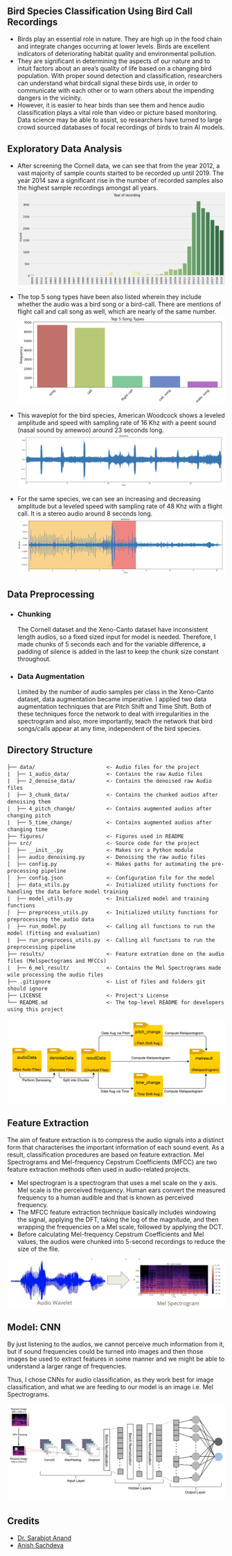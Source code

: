 ## Bird Species Classification Using Bird Call Recordings
- Birds play an essential role in nature. They are high up in the food chain and integrate changes occurring at lower levels. Birds are excellent indicators of deteriorating habitat quality and environmental pollution. 
- They are  significant in determining the aspects of our nature and to intuit factors about an area’s quality of life based on a changing bird population. With proper sound detection and classification, researchers can understand what birdcall signal these birds use, in order to communicate with each other or to warn others about the impending dangers in the vicinity.
- However, it is easier to hear birds than see them and hence audio classification plays a vital role than video or picture based monitoring. Data science may be able to assist, so researchers have turned to large crowd sourced databases of focal recordings of birds to train AI models. 


## Exploratory Data Analysis
- After screening the Cornell data, we can see that from the year 2012, a vast majority of sample counts started to be recorded up until 2019. The year 2014 saw a significant rise in the number of recorded samples also the highest sample recordings amongst all years.
![eda-year](/figures/eda-year.png)

- The top 5 song types have been also listed wherein they include whether the audio was a bird song or a bird-call. There are mentions of flight call and call song as well, which are nearly of the same number.
![eda-song](/figures/eda-song.png)

- This waveplot for the bird species, American Woodcock shows a leveled amplitude and speed with sampling rate of 16 Khz with a peent sound (nasal sound by amewoo) around 23 seconds long.
![eda-wavelet](/figures/eda-wavelet.png)

- For the same species, we can see an increasing and decreasing amplitude but a leveled speed with sampling rate of 48 Khz with a flight call. It is a stereo audio around 8 seconds long.
![eda-amplitude](/figures/eda-amplitude.png)

## Data Preprocessing

- ### Chunking
     The Cornell dataset and the Xeno-Canto dataset have inconsistent length audios, so a fixed sized input for model is needed. Therefore, I made chunks of 5 seconds each and for the variable difference, a padding of silence is added in the last to keep the chunk size constant throughout.

- ### Data Augmentation
    Limited by the number of audio samples per class in the Xeno-Canto dataset, data augmentation became imperative. I applied two data augmentation techniques that are Pitch Shift and Time Shift. Both of these techniques force the network to deal with irregularities in the spectrogram and also, more importantly, teach the network that bird songs/calls appear at any time, independent of the bird species. 

## Directory Structure
```
├── data/                       <- Audio files for the project
|  ├── 1_audio_data/            <- Contains the raw Audio files
|  ├── 2_denoise_data/          <- Contains the denoised raw Audio files
|  ├── 3_chunk_data/            <- Contains the chunked audios after denoising them
|  ├── 4_pitch_change/          <- Contains augmented audios after changing pitch
|  ├── 5_time_change/           <- Contains augmented audios after changing time
├── figures/                    <- Figures used in README
├── src/                        <- Source code for the project
│  ├── __init__.py              <- Makes src a Python module
│  ├── audio_denoising.py       <- Denoising the raw audio files
│  ├── config.py                <- Makes paths for automating the pre-processing pipeline
│  ├── config.json              <- Configuration file for the model
│  ├── data_utils.py            <- Initialized utility functions for handling the data before model training
|  ├── model_utils.py           <- Initialized model and training functions
│  ├── preprocess_utils.py      <- Initialized utility functions for preprocessing the audio data
|  ├── run_model.py             <- Calling all functions to run the model (fitting and evaluation)
|  ├── run_preprocess_utils.py  <- Calling all functions to run the preprocessing pipeline
├── results/                    <- Feature extration done on the audio files (Melspectograms and MFCCs)
|  ├── 6_mel_result/            <- Contains the Mel Spectrograms made wile processing the audio files
├── .gitignore                  <- List of files and folders git should ignore
├── LICENSE                     <- Project's License
└── README.md                   <- The top-level README for developers using this project
```

![directory-struct](/figures/directory-struct.png)


## Feature Extraction

The aim of feature extraction is to compress the audio signals into a distinct form that characterises the important information of each sound event. As a result, classification procedures are based on feature extraction. Mel Spectrograms and Mel-frequency Cepstrum Coefficients (MFCC) are two feature extraction methods often used in audio-related projects.
- Mel spectrogram is a spectrogram that uses a mel scale on the y axis. Mel scale is the perceived frequency. Human ears convert the measured frequency to a human audible  and that is known as perceived frequency.
- The MFCC feature extraction technique basically includes windowing the signal, applying the DFT, taking the log of the magnitude, and then wrapping the frequencies on a Mel scale, followed by applying the  DCT.
- Before calculating Mel-frequency Cepstrum Coefficients and Mel values, the audios were chunked into 5-second recordings  to reduce the size of the file.

![melspec](/figures/melspec.png)

## Model: CNN

By just listening to the audios, we cannot perceive much information from it, but if sound frequencies could be turned into images and then those images be used to extract features in some manner and we might be able to understand a larger range of frequencies.

Thus, I chose CNNs for audio classification, as they work best for image classification, and what we are feeding to our model is an image i.e. Mel Spectrograms.

![model-cnn](/figures/model-cnn.png)

## Credits
- [Dr. Sarabjot Anand](https://www.bmu.edu.in/faculty/dr-sarabjot-singh-anand/)
- [Anish Sachdeva](https://github.com/anishLearnsToCode)

